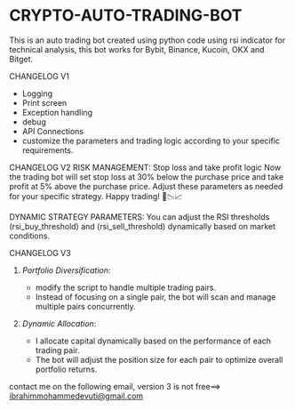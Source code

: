 # CRYPTO-AUTO-TRADING-BOT
This is an auto trading bot created using python code using rsi indicator for technical analysis, this bot works for Bybit, Binance, Kucoin, OKX and Bitget.

CHANGELOG V1
- Logging
- Print screen
- Exception handling
- debug
- API Connections
- customize the parameters and trading logic according to your specific requirements.

CHANGELOG V2
RISK MANAGEMENT:
Stop loss and take profit logic
Now the trading bot will set stop loss at 30% below the purchase price and take profit at 5% above the purchase price. Adjust these parameters as needed for your specific strategy. Happy trading! 🚀📉📈


DYNAMIC STRATEGY PARAMETERS:
You can adjust the RSI thresholds (rsi_buy_threshold) and (rsi_sell_threshold) dynamically based on market conditions.


CHANGELOG V3

1. *Portfolio Diversification*:
   - modify the script to handle multiple trading pairs.
   - Instead of focusing on a single pair, the bot will scan and manage multiple pairs concurrently.

2. *Dynamic Allocation*:
   - I allocate capital dynamically based on the performance of each trading pair.
   - The bot will adjust the position size for each pair to optimize overall portfolio returns.



contact me on the following email, version 3 is not free==> ibrahimmohammedevuti@gmail.com
